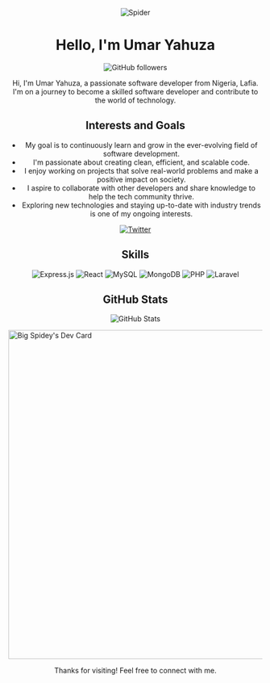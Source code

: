 <!-- Title -->
<p align="center">
<img src="https://img.shields.io/badge/🕷️-Spider-black?style=for-the-badge" alt="Spider" />

</p>

<h1 align="center">Hello, I'm Umar Yahuza</h1>

<!-- Badges (e.g., GitHub followers, stars, contributions) -->
<p align="center">
    <img src="https://img.shields.io/github/followers/iconicspidey?style=social" alt="GitHub followers" />
</p>


<!-- About Me -->
<p align="center">
    Hi, I'm Umar Yahuza, a passionate software developer from Nigeria, Lafia. I'm on a journey to become a skilled software developer and contribute to the world of technology.
</p>

<!-- Interests and Goals -->
<h2 align="center">Interests and Goals</h2>
<ul align="center">
    <li>My goal is to continuously learn and grow in the ever-evolving field of software development.</li>
    <li>I'm passionate about creating clean, efficient, and scalable code.</li>
    <li>I enjoy working on projects that solve real-world problems and make a positive impact on society.</li>
    <li>I aspire to collaborate with other developers and share knowledge to help the tech community thrive.</li>
    <li>Exploring new technologies and staying up-to-date with industry trends is one of my ongoing interests.</li>
    <!-- Add more of your interests and goals as a software developer -->
</ul>

<!-- Interests and Goals -->



<!-- Social Media Links -->
<p align="center">
    <a href="https://twitter.com/iconicspidey" target="_blank" rel="noopener noreferrer">
        <img src="https://img.shields.io/badge/-Twitter-1DA1F2?style=for-the-badge&logo=Twitter&logoColor=white" alt="Twitter" />
    </a>
</p>

<h2 align="center">Skills</h2>
<p align="center">
  <img src="https://img.shields.io/badge/Express.js-%2343853D?style=for-the-badge&logo=express&logoColor=white" alt="Express.js" />
<img src="https://img.shields.io/badge/React-%2361DAFB?style=for-the-badge&logo=react&logoColor=white" alt="React" />
<img src="https://img.shields.io/badge/MySQL-%234479A1?style=for-the-badge&logo=mysql&logoColor=white" alt="MySQL" />
<img src="https://img.shields.io/badge/MongoDB-%234ea94b?style=for-the-badge&logo=mongodb&logoColor=white" alt="MongoDB" />
<img src="https://img.shields.io/badge/PHP-%23777BB4?style=for-the-badge&logo=php&logoColor=white" alt="PHP" />
<img src="https://img.shields.io/badge/Laravel-%23FF2D20?style=for-the-badge&logo=laravel&logoColor=white" alt="Laravel" />

</p>
<!-- GitHub Stats -->
<h2 align="center">GitHub Stats</h2>
<p align="center">
    <img src="https://github-readme-stats.vercel.app/api?username=iconicspidey&show_icons=true&theme=dark" alt="GitHub Stats" />
</p>

<a href="https://app.daily.dev/bigspidey"><img src="https://api.daily.dev/devcards/v2/zFjc40R4Dy4GXshN45SNF.png?type=wide&r=0gt" width="652" alt="Big Spidey's Dev Card"/></a>

<!-- Footer -->
<p align="center">
    Thanks for visiting! Feel free to connect with me.
</p>
